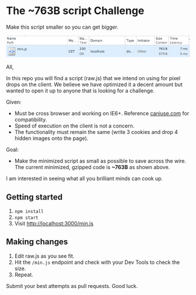 # The ~763B script Challenge
Make this script smaller so you can get bigger.

![alt tag](https://raw.githubusercontent.com/n8io/free-lunch-crunch/master/crunched.png)

All,

In this repo you will find a script (raw.js) that we intend on using for pixel drops on the client. We believe we have optimized it a decent amount but wanted to open it up to anyone that is looking for a challenge.

Given:
* Must be cross browser and working on IE6+. Reference [caniuse.com](http://caniuse.com) for compatibility.
* Speed of execution on the client is not a concern.
* The functionality must remain the same (write 3 cookies and drop 4 hidden images onto the page).

Goal:
* Make the minimized script as small as possible to save across the wire. The current minimized, gzipped code is **~763B** as shown above.

I am interested in seeing what all you brilliant minds can cook up.

## Getting started
1. `npm install`
2. `npm start`
3. Visit [http://localhost:3000/min.js](http://localhost:3000/min.js)

## Making changes
1. Edit raw.js as you see fit.
2. Hit the `/min.js` endpoint and check with your Dev Tools to check the size.
3. Repeat.

Submit your best attempts as pull requests. Good luck.